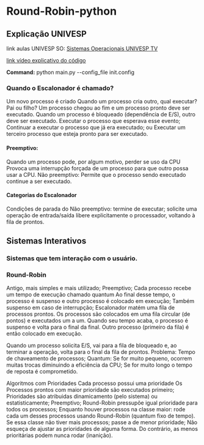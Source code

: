 # Round-Robin-python

## Explicação UNIVESP
link aulas UNIVESP SO: [Sistemas Operacionais UNIVESP TV](https://www.youtube.com/watch?v=Rl6HhDvW984&list=PLxI8Can9yAHeK7GUEGxMsqoPRmJKwI9Jw&ab_channel=UNIVESP)

[link vídeo explicativo do código](https://youtu.be/oPCXKqPVLCo)

**Command:** python main.py --config_file init.config
### Quando o Escalonador é chamado?
Um novo processo é criado
Quando um processo cria outro, qual executar? Pai ou filho?
Um processo chegou ao fim e um processo pronto deve ser executado.
Quando um processo é bloqueado (dependência de E/S), outro deve ser executado.
Executar o processo que esperava esse evento;
Continuar a executar o processo que já era executado; ou
Executar um terceiro processo que esteja pronto para ser executado.


#### Preemptivo:
Quando um processo pode, por algum motivo, perder se uso da CPU
Provoca uma interrupção forçada de um processo para que outro possa usar a CPU.
Não preemptivo:
Permite que o processo sendo executado continue a ser executado.

#### Categorias do Escalonador

Condições de parada do Não preemptivo:
termine de executar;
solicite uma operação de entrada/saída
libere explicitamente o processador, voltando à fila de prontos.


## Sistemas Interativos
### Sistemas que tem interação com o usuário.

### Round-Robin

Antigo, mais simples e mais utilizado;
Preemptivo;
Cada processo recebe um tempo de execução chamado quantum
Ao final desse tempo, o processo é suspenso e outro processo é colocado em execução;
Também suspenso em caso de interrupção;
Escalonador matém uma fila de processos prontos.
Os processos são colocados em uma fila circular (de pontos) e executados um a um.
Quando seu tempo acaba, o processo é suspenso e volta para o final da final.
Outro processo (primeiro da fila) é então colocado em execução.

Quando um processo solicita E/S, vai para a fila de bloqueado e, ao terminar a operação, volta para o final da fila de prontos.
Problema:
Tempo de chaveamento de processos;
Quantum:
Se for muito pequeno, ocorrem muitas trocas diminuindo a eficiência da CPU; Se for muito longo o tempo de reposta é comprometido.


Algoritmos com Prioridades
Cada processo possui uma prioridade
Os Processos prontos com maior prioridade são executados primeiro;
Prioridades são atribuidas dinamicamento (pelo sistema) ou estatisticamente;
Preemptivo;
Round-Robin pressupõe igual prioridade para todos os processos;
Enquanto houver processos na classe maior: rode cada um desses processos usando Round-Robin (quantum fixo de tempo).
Se essa classe não tiver mais processos; passe a de menor prioridade;
Não esqueça de ajustar as prioridades de alguma forma. Do contrário, as menos prioritárias podem nunca rodar (inanição).
